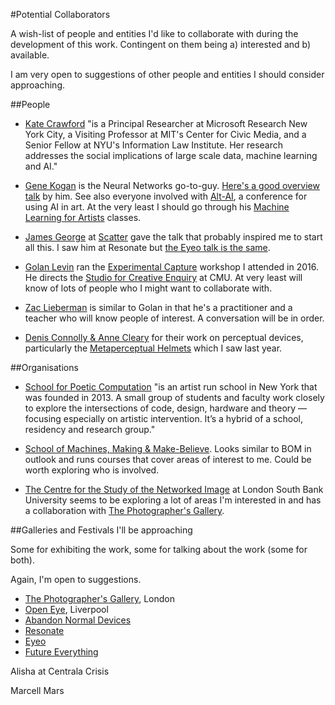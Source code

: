 #Potential Collaborators

A wish-list of people and entities I'd like to collaborate with during the development of this work. Contingent on them being a) interested and b) available. 

I am very open to suggestions of other people and entities I should consider approaching. 

##People

* [Kate Crawford](http://www.katecrawford.net) "is a Principal Researcher at Microsoft Research New York City, a Visiting Professor at MIT's Center for Civic Media, and a Senior Fellow at NYU's Information Law Institute. Her research addresses the social implications of large scale data, machine learning and AI."

* [Gene Kogan](http://www.genekogan.com) is the Neural Networks go-to-guy. [Here's a good overview talk](https://vimeo.com/180044029) by him. See also everyone involved with [Alt-AI](http://alt-ai.net), a conference for using AI in art. At the very least I should go through his [Machine Learning for Artists]() classes.

*	[James George](http://jamesgeorge.org/) at [Scatter](http://scatter.nyc) gave the talk that probably inspired me to start all this. I saw him at Resonate but [the Eyeo talk is the same](https://vimeo.com/134973504). 

*	[Golan Levin](http://www.flong.com) ran the [Experimental Capture](http://golancourses.net/capture2016/) workshop I attended in 2016. He directs the [Studio for Creative Enquiry](http://studioforcreativeinquiry.org) at CMU. At very least will know of lots of people who I might want to collaborate with. 

* [Zac Lieberman](http://thesystemis.com/about/) is similar to Golan in that he's a practitioner and a teacher who will know people of interest. A conversation will be in order.

* [Denis Connolly & Anne Cleary](http://www.connolly-cleary.com) for their work on perceptual devices, particularly the [Metaperceptual Helmets](http://www.connolly-cleary.com/Home/helmets.html) which I saw last year. 

##Organisations

* [School for Poetic Computation](http://sfpc.io) "is an artist run school in New York that was founded in 2013. A small group of students and faculty work closely to explore the intersections of code, design, hardware and theory — focusing especially on artistic intervention. It’s a hybrid of a school, residency and research group."

* [School of Machines, Making & Make-Believe](http://schoolofma.org). Looks similar to BOM in outlook and runs courses that cover areas of interest to me. Could be worth exploring who is involved. 

*	[The Centre for the Study of the Networked Image](http://www.centreforthestudyof.net) at London South Bank University seems to be exploring a lot of areas I'm interested in and has a collaboration with [The Photographer's Gallery](http://thephotographersgallery.org.uk). 


##Galleries and Festivals I'll be approaching

Some for exhibiting the work, some for talking about the work (some for both). 

Again, I'm open to suggestions.

*	[The Photographer's Gallery](http://thephotographersgallery.org.uk), London
* [Open Eye](http://openeye.org.uk), Liverpool
* [Abandon Normal Devices](http://www.andfestival.org.uk)
* [Resonate](http://resonate.io)
* [Eyeo](http://eyeofestival.com)
* [Future Everything](http://futureeverything.org)

Alisha at Centrala
Crisis


Marcell Mars

